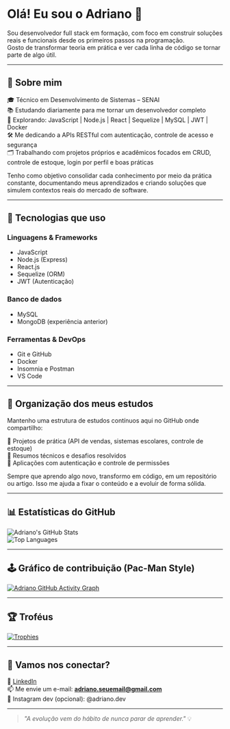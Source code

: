 # Olá! Eu sou o Adriano 👋

Sou desenvolvedor full stack em formação, com foco em construir soluções reais e funcionais desde os primeiros passos na programação.  
Gosto de transformar teoria em prática e ver cada linha de código se tornar parte de algo útil.

---

## 🧠 Sobre mim

🎓 Técnico em Desenvolvimento de Sistemas – SENAI  
📚 Estudando diariamente para me tornar um desenvolvedor completo  
🧩 Explorando: JavaScript | Node.js | React | Sequelize | MySQL | JWT | Docker  
🛠️ Me dedicando a APIs RESTful com autenticação, controle de acesso e segurança  
🗂️ Trabalhando com projetos próprios e acadêmicos focados em CRUD, controle de estoque, login por perfil e boas práticas

Tenho como objetivo consolidar cada conhecimento por meio da prática constante, documentando meus aprendizados e criando soluções que simulem contextos reais do mercado de software.

---

## 🚀 Tecnologias que uso

### Linguagens & Frameworks
- JavaScript
- Node.js (Express)
- React.js
- Sequelize (ORM)
- JWT (Autenticação)

### Banco de dados
- MySQL
- MongoDB (experiência anterior)

### Ferramentas & DevOps
- Git e GitHub
- Docker
- Insomnia e Postman
- VS Code

---

## 📁 Organização dos meus estudos

Mantenho uma estrutura de estudos contínuos aqui no GitHub onde compartilho:

📌 Projetos de prática (API de vendas, sistemas escolares, controle de estoque)  
📌 Resumos técnicos e desafios resolvidos  
📌 Aplicações com autenticação e controle de permissões

Sempre que aprendo algo novo, transformo em código, em um repositório ou artigo. Isso me ajuda a fixar o conteúdo e a evoluir de forma sólida.

---

## 📊 Estatísticas do GitHub

![Adriano's GitHub Stats](https://github-readme-stats.vercel.app/api?username=adrianomateus&show_icons=true&theme=react)  
![Top Languages](https://github-readme-stats.vercel.app/api/top-langs/?username=adrianomateus&layout=compact&theme=react)

---

## 🕹️ Gráfico de contribuição (Pac-Man Style)

[![Adriano GitHub Activity Graph](https://github-readme-activity-graph.cyclic.app/graph?username=adrianomateus&theme=react-dark)](https://github.com/ashutosh00710/github-readme-activity-graph)

---

## 🏆 Troféus

[![Trophies](https://github-profile-trophy.vercel.app/?username=adrianomateus&theme=radical&column=3&margin-w=15&margin-h=15)](https://github.com/ryo-ma/github-profile-trophy)

---

## 🤝 Vamos nos conectar?

💼 [LinkedIn](https://www.linkedin.com/in/adrianomateus)  
📫 Me envie um e-mail: **adriano.seuemail@gmail.com**  
📸 Instagram dev (opcional): @adriano.dev

---

> *"A evolução vem do hábito de nunca parar de aprender."* 💡
